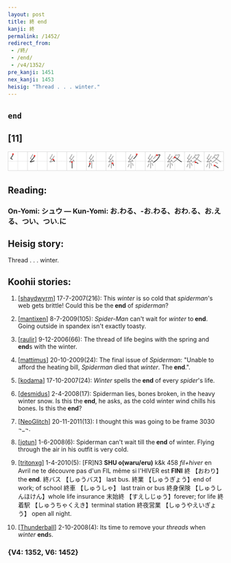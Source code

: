 ```yaml
---
layout: post
title: 終 end
kanji: 終
permalink: /1452/
redirect_from:
 - /終/
 - /end/
 - /v4/1352/
pre_kanji: 1451
nex_kanji: 1453
heisig: "Thread . . . winter."
---
```


## `end`

## [11]

<div class="stroke"><img src="../images/E7B582.png" /></div>

## Reading:

### On-Yomi: シュウ &mdash; Kun-Yomi: お.わる、-お.わる、おわ.る、お.える、つい、つい.に

## Heisig story:

Thread . . . winter.

## Koohii stories:

1) [<a href="http://kanji.koohii.com/profile/shaydwyrm">shaydwyrm</a>] 17-7-2007(216): This <em>winter</em> is so cold that <em>spiderman</em>&#039;s web gets brittle! Could this be the<strong> end</strong> of <em>spiderman</em>?

2) [<a href="http://kanji.koohii.com/profile/mantixen">mantixen</a>] 8-7-2009(105): <em>Spider-Man</em> can&#039;t wait for <em>winter</em> to<strong> end</strong>. Going outside in spandex isn&#039;t exactly toasty.

3) [<a href="http://kanji.koohii.com/profile/raulir">raulir</a>] 9-12-2006(66): The thread of life begins with the spring and<strong> end</strong>s with the winter.

4) [<a href="http://kanji.koohii.com/profile/mattimus">mattimus</a>] 20-10-2009(24): The final issue of <em>Spiderman</em>: &quot;Unable to afford the heating bill, <em>Spiderman</em> died that <em>winter</em>. The<strong> end</strong>.&quot;.

5) [<a href="http://kanji.koohii.com/profile/kodama">kodama</a>] 17-10-2007(24): <em>Winter</em> spells the<strong> end</strong> of every <em>spider</em>&#039;s life.

6) [<a href="http://kanji.koohii.com/profile/desmidus">desmidus</a>] 2-4-2008(17): Spiderman lies, bones broken, in the heavy winter snow. Is this the<strong> end</strong>, he asks, as the cold winter wind chills his bones. Is this the<strong> end</strong>?

7) [<a href="http://kanji.koohii.com/profile/NeoGlitch">NeoGlitch</a>] 20-11-2011(13): I thought this was going to be frame 3030 ¬_¬.

8) [<a href="http://kanji.koohii.com/profile/jotun">jotun</a>] 1-6-2008(6): Spiderman can&#039;t wait till the<strong> end</strong> of winter. Flying through the air in his outfit is very cold.

9) [<a href="http://kanji.koohii.com/profile/tritonxg">tritonxg</a>] 1-4-2010(5): [FR]N3 <strong>SHU o(waru/eru)</strong> k&amp;k 458<em> fil+hiver</em> en Avril ne te découvre pas d&#039;un FIL même si l&#039;HIVER est <strong>FINI</strong> 終 【おわり】 the<strong> end</strong>. 終バス 【しゅうバス】 last bus. 終業 【しゅうぎょう】end of work; of school 終車 【しゅうしゃ】 last train or bus 終身保険 【しゅうしんほけん】whole life insurance 末始終 【すえしじゅう】forever; for life 終着駅 【しゅうちゃくえき】terminal station 終夜営業 【しゅうやえいぎょう】 open all night.

10) [<a href="http://kanji.koohii.com/profile/Thunderball">Thunderball</a>] 2-10-2008(4): Its time to remove your <em>threads</em> when <em>winter</em> <strong>end</strong>s.

### {V4: 1352, V6: 1452}

